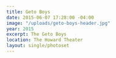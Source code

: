 ```yaml
---
title: Geto Boys
date: 2015-06-07 17:28:00 -04:00
image: "/uploads/geto-boys-header.jpg"
year: 2015
excerpt: The Geto Boys
location: The Howard Theater
layout: single/photoset
---
```


